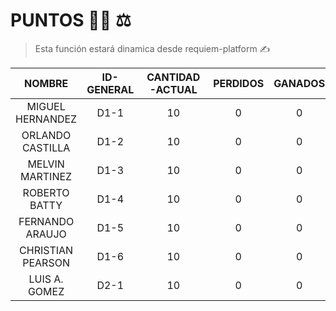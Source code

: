 # PUNTOS 👨‍🚀 ⚖️

> Esta función estará dinamica desde requiem-platform ✍️

|      NOMBRE       | ID-GENERAL | CANTIDAD-ACTUAL | PERDIDOS | GANADOS |
| :---------------: | :--------: | :-------------: | :------: | :-----: |
| MIGUEL HERNANDEZ  |    D1-1    |       10        |    0     |    0    |
| ORLANDO CASTILLA  |    D1-2    |       10        |    0     |    0    |
|  MELVIN MARTINEZ  |    D1-3    |       10        |    0     |    0    |
|   ROBERTO BATTY   |    D1-4    |       10        |    0     |    0    |
|  FERNANDO ARAUJO  |    D1-5    |       10        |    0     |    0    |
| CHRISTIAN PEARSON |    D1-6    |       10        |    0     |    0    |
|   LUIS A. GOMEZ   |    D2-1    |       10        |    0     |    0    |
